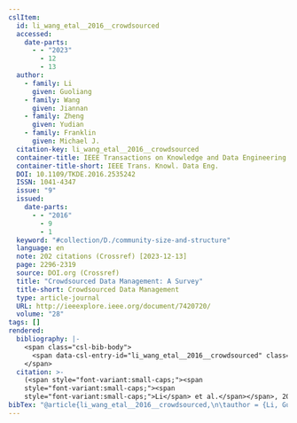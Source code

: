 ```yaml
---
cslItem:
  id: li_wang_etal__2016__crowdsourced
  accessed:
    date-parts:
      - - "2023"
        - 12
        - 13
  author:
    - family: Li
      given: Guoliang
    - family: Wang
      given: Jiannan
    - family: Zheng
      given: Yudian
    - family: Franklin
      given: Michael J.
  citation-key: li_wang_etal__2016__crowdsourced
  container-title: IEEE Transactions on Knowledge and Data Engineering
  container-title-short: IEEE Trans. Knowl. Data Eng.
  DOI: 10.1109/TKDE.2016.2535242
  ISSN: 1041-4347
  issue: "9"
  issued:
    date-parts:
      - - "2016"
        - 9
        - 1
  keyword: "#collection/D./community-size-and-structure"
  language: en
  note: 202 citations (Crossref) [2023-12-13]
  page: 2296-2319
  source: DOI.org (Crossref)
  title: "Crowdsourced Data Management: A Survey"
  title-short: Crowdsourced Data Management
  type: article-journal
  URL: http://ieeexplore.ieee.org/document/7420720/
  volume: "28"
tags: []
rendered:
  bibliography: |-
    <span class="csl-bib-body">
      <span data-csl-entry-id="li_wang_etal__2016__crowdsourced" class="csl-entry"><span class='author-bib'>Li, Wang, J., Zheng, Y., et al.</span>. <span class='date-bib'>(2016)</span>. <span class='title'><b>Crowdsourced Data Management: A Survey</b></span>. <i>IEEE Transactions on Knowledge and Data Engineering</i>, <i>28</i>(9), 2296–2319. <span class='URL'><a href='https://doi.org/10.1109/TKDE.2016.2535242'>LINK</a></span></span>
    </span>
  citation: >-
    (<span style="font-variant:small-caps;"><span
    style="font-variant:small-caps;"><span
    style="font-variant:small-caps;">Li</span> et al.</span></span>, 2016)
bibTex: "@article{li_wang_etal__2016__crowdsourced,\n\tauthor = {Li, Guoliang and Wang, Jiannan and Zheng, Yudian and Franklin, Michael J.},\n\tjournal = {IEEE Transactions on Knowledge and Data Engineering},\n\tdoi = {10.1109/TKDE.2016.2535242},\n\tissn = {1041-4347},\n\tnumber = {9},\n\tyear = {2016},\n\tmonth = {sep 1},\n\tnote = {202 citations (Crossref) [2023-12-13]},\n\tpages = {2296--2319},\n\ttitle = {Crowdsourced {Data} {Management}: A {Survey}},\n\turl = {http://ieeexplore.ieee.org/document/7420720/},\n\thowpublished = {http://ieeexplore.ieee.org/document/7420720/},\n\tvolume = {28},\n}\n\n"
---
```


